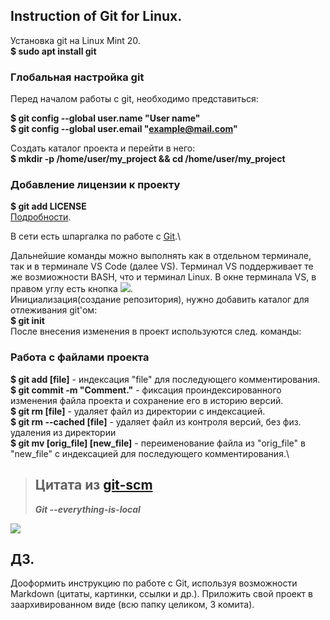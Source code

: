 ## Instruction of Git for Linux.

Установка git на Linux Mint 20.\
 **$ sudo apt install git**

### Глобальная настройка git
Перед началом работы с git, необходимо представиться:

**$ git config --global user.name "User name"** \
**$ git config --global user.email "example@mail.com"**

Создать каталог проекта и перейти в него:\
**$ mkdir -p /home/user/my_project && cd /home/user/my_project**

### Добавление лицензии к проекту
**$ git add LICENSE**\
[Подробности](https://docs.github.com/en/communities/setting-up-your-project-for-healthy-contributions/adding-a-license-to-a-repository).

В сети есть шпаргалка по работе с [Git](https://training.github.com/downloads/ru/github-git-cheat-sheet/).\

Дальнейшие команды можно выполнять как в отдельном терминале, так и в терминале VS Code (далее VS). Терминал VS поддерживает те же возмиожности BASH, что и терминал Linux. В окне терминала VS, в правом углу  есть кнопка ![](submit_bash.png).\
Инициализация(создание репозитория), нужно добавить каталог для отлеживания git'ом:\
**$ git init**\
После внесения изменения в проект используются след. команды: <br>

### Работа с файлами проекта
**$ git add \[file\]** - индексация "file" для последующего комментирования.\
**$ git commit -m "Comment."** - фиксация проиндексированного изменения файла проекта и сохранение его в историю версий.\
**$ git rm \[file\]** - удаляет файл из директории с индексацией.\
**$ git rm --cached \[file\]** - удаляет файл из контроля версий, без физ. удаления из директории\
**$ git mv \[orig_file\] [new_file]** - переименование файла из "orig_file" в "new_file" c индексацией для последующего комментирования.\

> ## Цитата из [git-scm](https://git-scm.com/ "Всё рядом")
> **_Git --everything-is-local_**

![](to-bee-continued_250px.jpg)

## ДЗ.
Дооформить инструкцию по работе с Git, используя возможности Markdown (цитаты, картинки, ссылки и др.). Приложить свой проект в заархивированном виде (всю папку целиком, 3 комита).
